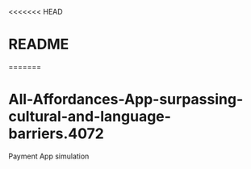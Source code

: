 <<<<<<< HEAD
# README #
                      
                     
=======
# All-Affordances-App-surpassing-cultural-and-language-barriers.4072
Payment App simulation
